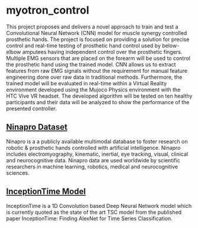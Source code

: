 # myotron_control
This project proposes and delivers a novel approach to train and test a Convolutional Neural Network (CNN) model for muscle synergy controlled prosthetic hands. The project is focused on providing a solution for precise control and real-time testing of prosthetic hand control used by below-elbow amputees having independent control over the prosthetic fingers. Multiple EMG sensors that are placed on the forearm will be used to control the prosthetic hand using the trained model. CNN allows us to extract features from raw EMG signals without the requirement for manual feature engineering done over raw data in traditional methods. Furthermore, the trained model will be evaluated in real-time within a Virtual Reality environment developed using the Mujoco Physics environment with the HTC Vive VR headset. The developed algorithm will be tested on ten healthy participants and their data will be analyzed to show the performance of the presented controller.

## [Ninapro Dataset](http://ninaweb.hevs.ch/)
Ninapro is a a publicly available multimodal database to foster research on robotic & prosthetic hands controlled with artificial intelligence. Ninapro includes electromyography, kinematic, inertial, eye tracking, visual, clinical and neurocognitive data. Ninapro data are used worldwide by scientific researchers in machine learning, robotics, medical and neurocognitive sciences.
## [InceptionTime Model](https://arxiv.org/abs/1909.04939)
InceptionTime is a 1D Convolution based Deep Neural Network model which is currently quoted as the state of the art TSC model from the published paper InceptionTime: Finding AlexNet for Time Series Classification.

